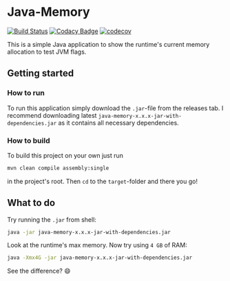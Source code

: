 # Java-Memory

[![Build Status](https://travis-ci.com/hhontheim/java-memory.svg?branch=master)](https://travis-ci.com/hhontheim/java-memory)
[![Codacy Badge](https://api.codacy.com/project/badge/Grade/16588cd5b6d94cfbbc00b9b466c6ef22)](https://www.codacy.com/app/hhontheim/java-memory?utm_source=github.com&amp;utm_medium=referral&amp;utm_content=hhontheim/java-memory&amp;utm_campaign=Badge_Grade)
[![codecov](https://codecov.io/gh/hhontheim/java-memory/branch/master/graph/badge.svg)](https://codecov.io/gh/hhontheim/java-memory)

This is a simple Java application to show the runtime's current memory allocation to test JVM flags.

## Getting started

### How to run

To run this application simply download the `.jar`-file from the releases tab. I recommend downloading latest `java-memory-x.x.x-jar-with-dependencies.jar` as it contains all necessary dependencies.

### How to build

To build this project on your own just run

```bash
mvn clean compile assembly:single
```

in the project's root. Then `cd` to the `target`-folder and there you go!

## What to do

Try running the `.jar` from shell:

```bash
java -jar java-memory-x.x.x-jar-with-dependencies.jar
```

Look at the runtime's max memory. Now try using `4 GB` of RAM:

```bash
java -Xmx4G -jar java-memory-x.x.x-jar-with-dependencies.jar
```

See the difference? :smile:
